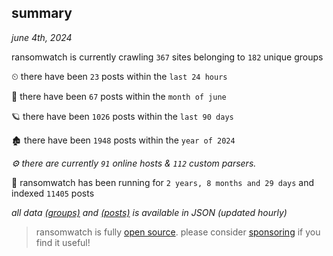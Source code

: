 
## summary
_june 4th, 2024_

ransomwatch is currently crawling `367` sites belonging to `182` unique groups

⏲ there have been `23` posts within the `last 24 hours`

🦈 there have been `67` posts within the `month of june`

🪐 there have been `1026` posts within the `last 90 days`

🏚 there have been `1948` posts within the `year of 2024`

_⚙️ there are currently `91` online hosts & `112` custom parsers._

🦕 ransomwatch has been running for `2 years, 8 months and 29 days` and indexed `11405` posts

_all data  [(groups)](http://ransomwhat.telemetry.ltd/groups) and [(posts)](http://ransomwhat.telemetry.ltd/posts) is available in JSON (updated hourly)_

> ransomwatch is fully [open source](https://github.com/joshhighet/ransomwatch#ransomwatch--). please consider [sponsoring](https://github.com/sponsors/joshhighet) if you find it useful!
